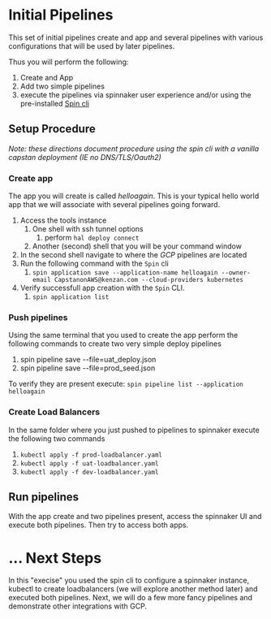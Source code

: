 # Initial Pipelines

This set of initial pipelines create and app and several pipelines with various configurations that will be used by later pipelines. 

Thus you will perform the following:
1. Create and App
2. Add two simple pipelines
3. execute the pipelines via spinnaker user experience and/or using the pre-installed [Spin cli](https://github.com/spinnaker/spin)  

## Setup Procedure

*Note: these directions document procedure using the spin cli with a vanilla capstan deployment (IE no DNS/TLS/Oauth2)*

### Create app

The app you will create is called *helloagain*. This is your typical hello world app that we will associate with several pipelines going forward.

1. Access the tools instance 
   1. One shell with ssh tunnel options
      1. perform `hal deploy connect`
   1. Another (second) shell that you will be your command window
1. In the second shell navigate to where the *GCP* pipelines are located
1. Run the following command with the `Spin` cli
   1. `spin application save --application-name helloagain --owner-email CapstanonAWS@kenzan.com --cloud-providers kubernetes`
1. Verify successfull app creation with the `Spin` CLI.
   1. `spin application list`

### Push pipelines

Using the same terminal that you used to create the app perform the following commands to create two very simple deploy pipelines


1. spin pipeline save --file=uat_deploy.json
1. spin pipeline save --file=prod_seed.json


To verify they are present execute:
`spin pipeline list --application helloagain`

### Create Load Balancers

In the same folder where you just pushed to pipelines to spinnaker execute the following two commands

1. `kubectl apply -f prod-loadbalancer.yaml` 
1. `kubectl apply -f uat-loadbalancer.yaml`
1. `kubectl apply -f dev-loadbalancer.yaml`


## Run pipelines

With the app create and two pipelines present, access the spinnaker UI and execute both pipelines. Then try to access both apps. 

# ... Next Steps

In this "execise" you used the spin cli to configure a spinnaker instance, kubectl to create loadbalancers (we will explore another method later) and executed both pipelines. Next, we will do a few more fancy pipelines and demonstrate other integrations with GCP. 

